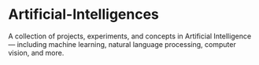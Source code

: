 # Artificial-Intelligences
A collection of projects, experiments, and concepts in Artificial Intelligence — including machine learning, natural language processing, computer vision, and more.
